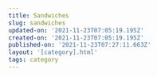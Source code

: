 ```yaml
---
title: Sandwiches
slug: sandwiches
updated-on: '2021-11-23T07:05:19.195Z'
created-on: '2021-11-23T07:05:19.195Z'
published-on: '2021-11-23T07:27:11.663Z'
layout: '[category].html'
tags: category
---
```




